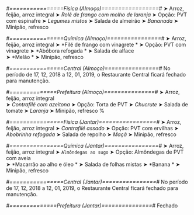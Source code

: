 
*#================Física (Almoço)=================#*
➤ Arroz, feijão, arroz integral
➤ *Rolê de frango com molho de laranja*
➤ Opção: PVT com espinafre
➤ *Legumes mistos*
➤ Salada de almeirão
➤ *Bananada*
➤ Minipão, refresco

*#================Química (Almoço)================#*
➤ Arroz, feijão, arroz integral
➤ *Filé de frango com vinagrete *
➤ Opção: PVT com vinagrete
➤ *Abóbora refogada *
➤ Salada de alface  
➤ *Melão *
➤ Minipão, refresco

*#================Central (Almoço)================#*
No período de 17, 12, 2018 a 12, 01, 2019, o Restaurante Central ficará fechado para manutenção.

*#==============Prefeitura (Almoço)===============#*
➤ Arroz, feijão, arroz integral  
➤ *Contrafilé com azeitona*
➤ Opção: Torta de PVT
➤ *Chucrute*
➤ Salada de tomate
➤ *Laranja*
➤ Minipão, refresco
%

*#================Física (Jantar)=================#*
➤ Arroz, feijão, arroz integral
➤ *Contrafilé assado*
➤ Opção: PVT com ervilhas
➤ *Abobrinha refogada*
➤ Salada de repolho
➤ *Maçã*
➤ Minipão, refresco

*#================Química (Jantar)================#*
➤ Arroz, feijão, arroz integral
➤ `Almôndegas ao sugo`
➤ Opção: Almôndegas de PVT com aveia   
➤ *Macarrão ao alho e óleo *
➤ Salada de folhas mistas 
➤ *Banana *
➤ Minipão, refresco

*#================Central (Jantar)================#*
No período de 17, 12, 2018 a 12, 01, 2019, o Restaurante Central ficará fechado para manutenção.

*#==============Prefeitura (Jantar)===============#*
Fechado
